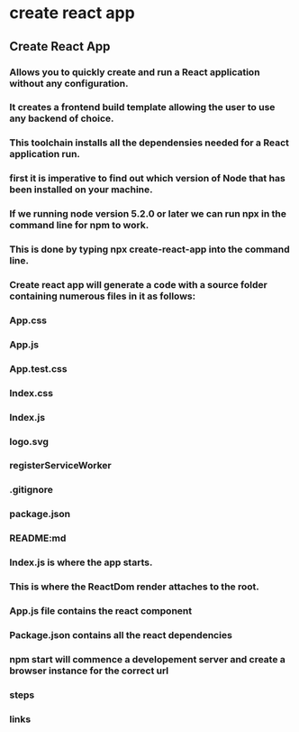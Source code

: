 # create react app

## Create React App

### Allows you to quickly create and run a React application without any configuration.

### It creates a frontend build template allowing the user to use any backend of choice.

### This toolchain installs all the dependensies needed for a React application run.

### first it is imperative to find out which version of Node that has been installed on your machine.

### If we running node version 5.2.0 or later we can run npx in the command line for npm to work.

### This is done by typing npx create-react-app into the command line.

### Create react app will generate a code with a source folder containing numerous files in it as follows:

### App.css

### App.js

### App.test.css

### Index.css

### Index.js

### logo.svg

### registerServiceWorker

### .gitignore

### package.json

### README:md

### Index.js is where the app starts.

### This is where the ReactDom render attaches to the root.

### App.js file contains the react component

### Package.json contains all the react dependencies

### npm start will commence a developement server and create a browser instance for the correct url

### steps

### links
